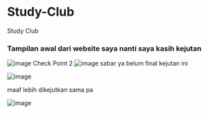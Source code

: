 # Study-Club
Study Club
### Tampilan awal dari website saya nanti saya kasih kejutan
![image](https://github.com/user-attachments/assets/dc26b884-cadc-4646-be3d-c7d389f26eba)
Check Point 2
![image](https://github.com/user-attachments/assets/63e55b8e-a61d-46b3-88fd-2269d6b28dcd)
sabar ya belum final kejutan ini

![image](https://github.com/user-attachments/assets/893f9e0e-d085-422f-aa6b-15555e58fbcd)

maaf lebih dikejutkan sama pa

![image](https://github.com/user-attachments/assets/5934d4a0-a70f-4ea0-90ac-300687aa9509)


